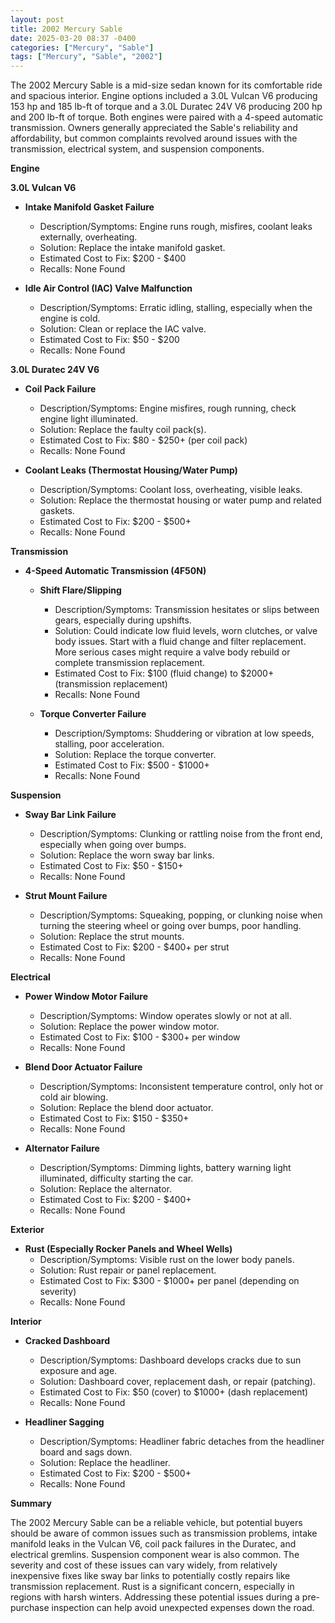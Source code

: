 ```yaml
---
layout: post
title: 2002 Mercury Sable
date: 2025-03-20 08:37 -0400
categories: ["Mercury", "Sable"]
tags: ["Mercury", "Sable", "2002"]
---
```

The 2002 Mercury Sable is a mid-size sedan known for its comfortable ride and spacious interior. Engine options included a 3.0L Vulcan V6 producing 153 hp and 185 lb-ft of torque and a 3.0L Duratec 24V V6 producing 200 hp and 200 lb-ft of torque. Both engines were paired with a 4-speed automatic transmission. Owners generally appreciated the Sable's reliability and affordability, but common complaints revolved around issues with the transmission, electrical system, and suspension components.

**Engine**

**3.0L Vulcan V6**

*   **Intake Manifold Gasket Failure**
    *   Description/Symptoms: Engine runs rough, misfires, coolant leaks externally, overheating.
    *   Solution: Replace the intake manifold gasket.
    *   Estimated Cost to Fix: $200 - $400
    *   Recalls: None Found

*   **Idle Air Control (IAC) Valve Malfunction**
    *   Description/Symptoms: Erratic idling, stalling, especially when the engine is cold.
    *   Solution: Clean or replace the IAC valve.
    *   Estimated Cost to Fix: $50 - $200
    *   Recalls: None Found

**3.0L Duratec 24V V6**

*   **Coil Pack Failure**
    *   Description/Symptoms: Engine misfires, rough running, check engine light illuminated.
    *   Solution: Replace the faulty coil pack(s).
    *   Estimated Cost to Fix: $80 - $250+ (per coil pack)
    *   Recalls: None Found

*   **Coolant Leaks (Thermostat Housing/Water Pump)**
    *   Description/Symptoms: Coolant loss, overheating, visible leaks.
    *   Solution: Replace the thermostat housing or water pump and related gaskets.
    *   Estimated Cost to Fix: $200 - $500+
    *   Recalls: None Found

**Transmission**

*   **4-Speed Automatic Transmission (4F50N)**

    *   **Shift Flare/Slipping**
        *   Description/Symptoms: Transmission hesitates or slips between gears, especially during upshifts.
        *   Solution: Could indicate low fluid levels, worn clutches, or valve body issues. Start with a fluid change and filter replacement. More serious cases might require a valve body rebuild or complete transmission replacement.
        *   Estimated Cost to Fix: $100 (fluid change) to $2000+ (transmission replacement)
        *   Recalls: None Found

    *   **Torque Converter Failure**
        *   Description/Symptoms: Shuddering or vibration at low speeds, stalling, poor acceleration.
        *   Solution: Replace the torque converter.
        *   Estimated Cost to Fix: $500 - $1000+
        *   Recalls: None Found

**Suspension**

*   **Sway Bar Link Failure**
    *   Description/Symptoms: Clunking or rattling noise from the front end, especially when going over bumps.
    *   Solution: Replace the worn sway bar links.
    *   Estimated Cost to Fix: $50 - $150+
    *   Recalls: None Found

*   **Strut Mount Failure**
    *   Description/Symptoms: Squeaking, popping, or clunking noise when turning the steering wheel or going over bumps, poor handling.
    *   Solution: Replace the strut mounts.
    *   Estimated Cost to Fix: $200 - $400+ per strut
    *   Recalls: None Found

**Electrical**

*   **Power Window Motor Failure**
    *   Description/Symptoms: Window operates slowly or not at all.
    *   Solution: Replace the power window motor.
    *   Estimated Cost to Fix: $100 - $300+ per window
    *   Recalls: None Found

*   **Blend Door Actuator Failure**
    *   Description/Symptoms: Inconsistent temperature control, only hot or cold air blowing.
    *   Solution: Replace the blend door actuator.
    *   Estimated Cost to Fix: $150 - $350+
    *   Recalls: None Found

*   **Alternator Failure**
    *   Description/Symptoms: Dimming lights, battery warning light illuminated, difficulty starting the car.
    *   Solution: Replace the alternator.
    *   Estimated Cost to Fix: $200 - $400+
    *   Recalls: None Found

**Exterior**

*   **Rust (Especially Rocker Panels and Wheel Wells)**
    *   Description/Symptoms: Visible rust on the lower body panels.
    *   Solution: Rust repair or panel replacement.
    *   Estimated Cost to Fix: $300 - $1000+ per panel (depending on severity)
    *   Recalls: None Found

**Interior**

*   **Cracked Dashboard**
    *   Description/Symptoms: Dashboard develops cracks due to sun exposure and age.
    *   Solution: Dashboard cover, replacement dash, or repair (patching).
    *   Estimated Cost to Fix: $50 (cover) to $1000+ (dash replacement)
    *   Recalls: None Found

*   **Headliner Sagging**
    *   Description/Symptoms: Headliner fabric detaches from the headliner board and sags down.
    *   Solution: Replace the headliner.
    *   Estimated Cost to Fix: $200 - $500+
    *   Recalls: None Found

**Summary**

The 2002 Mercury Sable can be a reliable vehicle, but potential buyers should be aware of common issues such as transmission problems, intake manifold leaks in the Vulcan V6, coil pack failures in the Duratec, and electrical gremlins. Suspension component wear is also common. The severity and cost of these issues can vary widely, from relatively inexpensive fixes like sway bar links to potentially costly repairs like transmission replacement. Rust is a significant concern, especially in regions with harsh winters. Addressing these potential issues during a pre-purchase inspection can help avoid unexpected expenses down the road.

